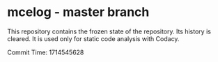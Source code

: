 # mcelog - master branch

This repository contains the frozen state of the repository.
Its history is cleared. It is used only for static code
analysis with Codacy.

Commit Time: 1714545628